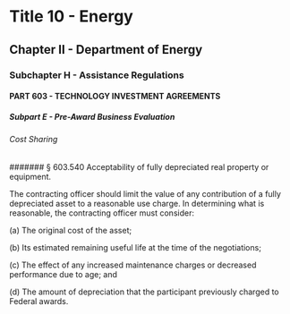 
# Title 10 - Energy
## Chapter II - Department of Energy
### Subchapter H - Assistance Regulations
#### PART 603 - TECHNOLOGY INVESTMENT AGREEMENTS
##### Subpart E - Pre-Award Business Evaluation
###### Cost Sharing
####### § 603.540 Acceptability of fully depreciated real property or equipment.

The contracting officer should limit the value of any contribution of a fully depreciated asset to a reasonable use charge. In determining what is reasonable, the contracting officer must consider:

(a) The original cost of the asset;

(b) Its estimated remaining useful life at the time of the negotiations;

(c) The effect of any increased maintenance charges or decreased performance due to age; and

(d) The amount of depreciation that the participant previously charged to Federal awards.
